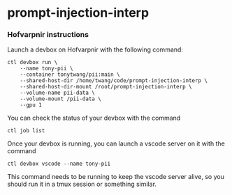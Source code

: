 # prompt-injection-interp

### Hofvarpnir instructions
Launch a devbox on Hofvarpnir with the following command:
```
ctl devbox run \
    --name tony-pii \
    --container tonytwang/pii:main \
    --shared-host-dir /home/twang/code/prompt-injection-interp \
    --shared-host-dir-mount /root/prompt-injection-interp \
    --volume-name pii-data \
    --volume-mount /pii-data \
    --gpu 1
```
You can check the status of your devbox with the command
```
ctl job list
```
Once your devbox is running,
you can launch a vscode server on it with the command
```
ctl devbox vscode --name tony-pii
```
This command needs to be running to keep the vscode server alive,
so you should run it in a tmux session or something similar.
